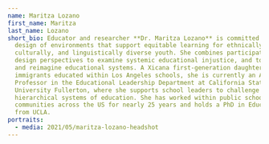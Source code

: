 ```yaml
---
name: Maritza Lozano
first_name: Maritza
last_name: Lozano
short_bio: Educator and researcher **Dr. Maritza Lozano** is committed to the
  design of environments that support equitable learning for ethnically,
  culturally, and linguistically diverse youth. She combines participatory
  design perspectives to examine systemic educational injustice, and to disrupt
  and reimagine educational systems. A Xicana first-generation daughter of
  immigrants educated within Los Angeles schools, she is currently an Assistant
  Professor in the Educational Leadership Department at California State
  University Fullerton, where she supports school leaders to challenge
  hierarchical systems of education. She has worked within public school
  communities across the US for nearly 25 years and holds a PhD in Education
  from UCLA.
portraits:
  - media: 2021/05/maritza-lozano-headshot
---
```

